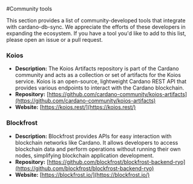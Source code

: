 #Community tools

This section provides a list of community-developed tools that integrate with cardano-db-sync. We appreciate the efforts of these developers in expanding the ecosystem. If you have a tool you'd like to add to this list, please open an issue or a pull request.

### Koios
- **Description:** The Koios Artifacts repository is part of the Cardano community and acts as a collection or set of artifacts for the Koios service. Koios is an open-source, lightweight Cardano REST API that provides various endpoints to interact with the Cardano blockchain. 
- **Repository:** [https://github.com/cardano-community/koios-artifacts](https://github.com/cardano-community/koios-artifacts)
- **Website:** [https://koios.rest/](https://koios.rest/)

### Blockfrost
- **Description:** Blockfrost provides APIs for easy interaction with blockchain networks like Cardano. It allows developers to access blockchain data and perform operations without running their own nodes, simplifying blockchain application development.
- **Repository:** [https://github.com/blockfrost/blockfrost-backend-ryo](https://github.com/blockfrost/blockfrost-backend-ryo)
- **Website:** [https://blockfrost.io/](https://blockfrost.io/)
